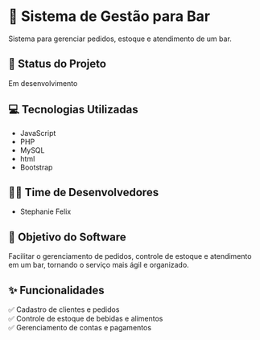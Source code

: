# 🍻 Sistema de Gestão para Bar  

Sistema para gerenciar pedidos, estoque e atendimento de um bar.  

## 🚧 Status do Projeto  
 Em desenvolvimento  

## 💻 Tecnologias Utilizadas  
- JavaScript 
- PHP  
- MySQL  
- html 
- Bootstrap 

## 👨‍💻 Time de Desenvolvedores  
- Stephanie Felix  

## 🎯 Objetivo do Software  
Facilitar o gerenciamento de pedidos, controle de estoque e atendimento em um bar, tornando o serviço mais ágil e organizado.  

## ✨ Funcionalidades  
✅ Cadastro de clientes e pedidos  
✅ Controle de estoque de bebidas e alimentos  
✅ Gerenciamento de contas e pagamentos  
